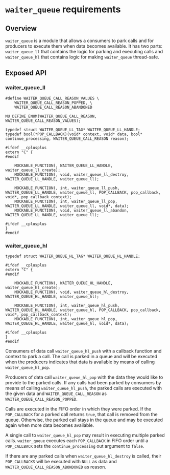 # `waiter_queue` requirements

## Overview

`waiter_queue` is a module that allows a consumers to park calls and for producers to execute them when data becomes available. It has two parts: `waiter_queue_ll` that contains the logic for parking and executing calls and `waiter_queue_hl` that contains logic for making `waiter_queue` thread-safe.


## Exposed API

### waiter_queue_ll
```
#define WAITER_QUEUE_CALL_REASON_VALUES \
    WAITER_QUEUE_CALL_REASON_POPPED, \
    WAITER_QUEUE_CALL_REASON_ABANDONED

MU_DEFINE_ENUM(WAITER_QUEUE_CALL_REASON, WAITER_QUEUE_CALL_REASON_VALUES);

typedef struct WAITER_QUEUE_LL_TAG* WAITER_QUEUE_LL_HANDLE;
typedef bool(*POP_CALLBACK)(void* context, void* data, bool* continue_processing, WAITER_QUEUE_CALL_REASON reason);

#ifdef __cplusplus
extern "C" {
#endif

    MOCKABLE_FUNCTION(, WAITER_QUEUE_LL_HANDLE, waiter_queue_ll_create);
    MOCKABLE_FUNCTION(, void, waiter_queue_ll_destroy, WAITER_QUEUE_LL_HANDLE, waiter_queue_ll);

    MOCKABLE_FUNCTION(, int, waiter_queue_ll_push, WAITER_QUEUE_LL_HANDLE, waiter_queue_ll, POP_CALLBACK, pop_callback, void*, pop_callback_context);
    MOCKABLE_FUNCTION(, int, waiter_queue_ll_pop, WAITER_QUEUE_LL_HANDLE, waiter_queue_ll, void*, data);
    MOCKABLE_FUNCTION(, void, waiter_queue_ll_abandon, WAITER_QUEUE_LL_HANDLE, waiter_queue_ll);

#ifdef __cplusplus
}
#endif
```

### waiter_queue_hl
```
typedef struct WAITER_QUEUE_HL_TAG* WAITER_QUEUE_HL_HANDLE;

#ifdef __cplusplus
extern "C" {
#endif

    MOCKABLE_FUNCTION(, WAITER_QUEUE_HL_HANDLE, waiter_queue_hl_create);
    MOCKABLE_FUNCTION(, void, waiter_queue_hl_destroy, WAITER_QUEUE_HL_HANDLE, waiter_queue_hl);

    MOCKABLE_FUNCTION(, int, waiter_queue_hl_push, WAITER_QUEUE_HL_HANDLE, waiter_queue_hl, POP_CALLBACK, pop_callback, void*, pop_callback_context);
    MOCKABLE_FUNCTION(, int, waiter_queue_hl_pop, WAITER_QUEUE_HL_HANDLE, waiter_queue_hl, void*, data);

#ifdef __cplusplus
}
#endif
```

Consumers of data call `waiter_queue_hl_push` with a callback function and context to park a call. The call is parked in a queue and will be executed when the producers indicates that data is available by means of calling `waiter_queue_hl_pop`.

Producers of data call `waiter_queue_hl_pop` with the data they would like to provide to the parked calls. If any calls had been parked by consumers by means of calling `waiter_queue_hl_push`, the parked calls are executed with the given data and `WAITER_QUEUE_CALL_REASON` as `WAITER_QUEUE_CALL_REASON_POPPED`.

Calls are executed in the FIFO order in which they were parked. If the `POP_CALLBACK` for a parked call returns `true`, that call is removed from the queue. Otherwise, the parked call stays in the queue and may be executed again when more data becomes available.

A single call to `waiter_queue_hl_pop` may result in executing multiple parked calls. `waiter_queue` executes each `POP_CALLBACK` in FIFO order until a `POP_CALLBACK` sets the `continue_processing` out argument to `false`.

If there are any parked calls when `waiter_queue_hl_destroy` is called, their `POP_CALLBACKS` will be executed with `NULL` as data and `WAITER_QUEUE_CALL_REASON_ABONDONED` as reason.





